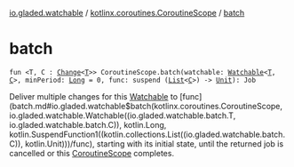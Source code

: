 [io.gladed.watchable](../index.md) / [kotlinx.coroutines.CoroutineScope](index.md) / [batch](./batch.md)

# batch

`fun <T, C : `[`Change`](../-change.md)`<`[`T`](batch.md#T)`>> CoroutineScope.batch(watchable: `[`Watchable`](../-watchable/index.md)`<`[`T`](batch.md#T)`, `[`C`](batch.md#C)`>, minPeriod: `[`Long`](https://kotlinlang.org/api/latest/jvm/stdlib/kotlin/-long/index.html)` = 0, func: suspend (`[`List`](https://kotlinlang.org/api/latest/jvm/stdlib/kotlin.collections/-list/index.html)`<`[`C`](batch.md#C)`>) -> `[`Unit`](https://kotlinlang.org/api/latest/jvm/stdlib/kotlin/-unit/index.html)`): Job`

Deliver multiple changes for this [Watchable](../-watchable/index.md) to [func](batch.md#io.gladed.watchable$batch(kotlinx.coroutines.CoroutineScope, io.gladed.watchable.Watchable((io.gladed.watchable.batch.T, io.gladed.watchable.batch.C)), kotlin.Long, kotlin.SuspendFunction1((kotlin.collections.List((io.gladed.watchable.batch.C)), kotlin.Unit)))/func), starting with its initial state, until
the returned job is cancelled or this [CoroutineScope](#) completes.

